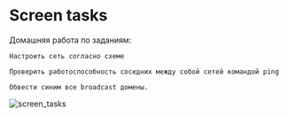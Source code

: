 # Screen tasks

Домашняя работа по заданиям:

    Настроить сеть согласно схеме

    Проверить работоспособность соседних между собой сетей командой ping

    Обвести синим все broadcast домены.

![screen_tasks](/homework02/hw_02.png)
